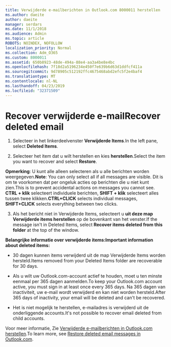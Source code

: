 ```yaml
---
title: Verwijderde e-mailberichten in Outlook.com 8000011 herstellen
ms.author: daeite
author: daeite
manager: serdars
ms.date: 11/1/2018
ms.audience: Admin
ms.topic: article
ROBOTS: NOINDEX, NOFOLLOW
localization_priority: Normal
ms.collection: Adm_O365
ms.custom: 8000011
ms.assetid: 650b8923-48de-494a-88e4-aa3a4be8e4bc
ms.openlocfilehash: 7f18d2a5196234e450f7e639b6d63d1ddfcf411a
ms.sourcegitcommit: 9d78905c512192ffc4675468abd2efc5f2e4baf4
ms.translationtype: MT
ms.contentlocale: nl-NL
ms.lasthandoff: 04/23/2019
ms.locfileid: "32371509"
---
```

# <a name="recover-deleted-email"></a><span data-ttu-id="0038c-102">Recover verwijderde e-mail</span><span class="sxs-lookup"><span data-stu-id="0038c-102">Recover deleted email</span></span>

1. <span data-ttu-id="0038c-103">Selecteer in het linkerdeelvenster **Verwijderde Items**.</span><span class="sxs-lookup"><span data-stu-id="0038c-103">In the left pane, select **Deleted Items**.</span></span> 
    
2. <span data-ttu-id="0038c-104">Selecteer het item dat u wilt herstellen en kies **herstellen**.</span><span class="sxs-lookup"><span data-stu-id="0038c-104">Select the item you want to recover and select **Restore**.</span></span> 
  
 <span data-ttu-id="0038c-105">**Opmerking**: U kunt alle alleen selecteren als u alle berichten worden weergegeven.</span><span class="sxs-lookup"><span data-stu-id="0038c-105">**Note**: You can only select all if all messages are visible.</span></span> <span data-ttu-id="0038c-106">Dit is om te voorkomen dat per ongeluk acties op berichten die u niet kunt zien.</span><span class="sxs-lookup"><span data-stu-id="0038c-106">This is to prevent accidental actions on messages you cannot see.</span></span> <span data-ttu-id="0038c-107">**CTRL + klik** selecteert individuele berichten, **SHIFT + klik** selecteert alles tussen twee klikken.</span><span class="sxs-lookup"><span data-stu-id="0038c-107">**CTRL+CLICK** selects individual messages, **SHIFT+CLICK** selects everything between two clicks.</span></span> 
    
3. <span data-ttu-id="0038c-108">Als het bericht niet in Verwijderde Items, selecteert u **uit deze map Verwijderde items herstellen** op de bovenkant van het venster.</span><span class="sxs-lookup"><span data-stu-id="0038c-108">If the message isn't in Deleted Items, select **Recover items deleted from this folder** at the top of the window.</span></span> 
    
 <span data-ttu-id="0038c-109">**Belangrijke informatie over verwijderde items:**</span><span class="sxs-lookup"><span data-stu-id="0038c-109">**Important information about deleted items:**</span></span>
  
- <span data-ttu-id="0038c-110">30 dagen kunnen items verwijderd uit de map Verwijderde Items worden hersteld.</span><span class="sxs-lookup"><span data-stu-id="0038c-110">Items removed from your Deleted Items folder are recoverable for 30 days.</span></span>
    
- <span data-ttu-id="0038c-111">Als u wilt uw Outlook.com-account actief te houden, moet u ten minste eenmaal per 365 dagen aanmelden.</span><span class="sxs-lookup"><span data-stu-id="0038c-111">To keep your Outlook.com account active, you must sign in at least once every 365 days.</span></span> <span data-ttu-id="0038c-112">Na 365 dagen van inactiviteit, uw e-mail wordt verwijderd en kan niet worden hersteld.</span><span class="sxs-lookup"><span data-stu-id="0038c-112">After 365 days of inactivity, your email will be deleted and can't be recovered.</span></span>
    
- <span data-ttu-id="0038c-113">Het is niet mogelijk te herstellen, e-mailadres is verwijderd uit de onderliggende accounts.</span><span class="sxs-lookup"><span data-stu-id="0038c-113">It's not possible to recover email deleted from child accounts.</span></span>
    
<span data-ttu-id="0038c-114">Voor meer informatie, Zie [Verwijderde e-mailberichten in Outlook.com herstellen](https://go.microsoft.com/fwlink/p/?linkid=873117).</span><span class="sxs-lookup"><span data-stu-id="0038c-114">To learn more, see [Restore deleted email messages in Outlook.com](https://go.microsoft.com/fwlink/p/?linkid=873117).</span></span>
  

